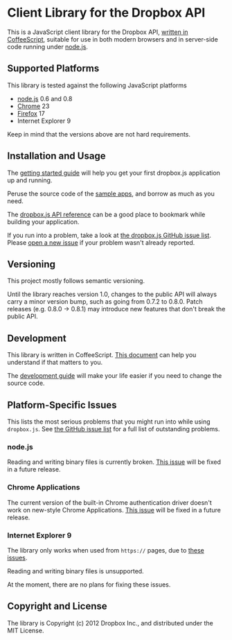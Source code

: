 # Client Library for the Dropbox API

This is a JavaScript client library for the Dropbox API,
[written in CoffeeScript](https://github.com/dropbox/dropbox-js/blob/master/doc/coffee_faq.md),
suitable for use in both modern browsers and in server-side code running under
[node.js](http://nodejs.org/).


## Supported Platforms

This library is tested against the following JavaScript platforms

* [node.js](http://nodejs.org/) 0.6 and 0.8
* [Chrome](https://www.google.com/chrome) 23
* [Firefox](www.mozilla.org/firefox) 17
* Internet Explorer 9

Keep in mind that the versions above are not hard requirements.


## Installation and Usage

The
[getting started guide](https://github.com/dropbox/dropbox-js/blob/master/doc/getting_started.md)
will help you get your first dropbox.js application up and running.

Peruse the source code of the
[sample apps](https://github.com/dropbox/dropbox-js/tree/master/samples),
and borrow as much as you need.

The
[dropbox.js API reference](http://coffeedoc.info/github/dropbox/dropbox-js/master/class_index.html)
can be a good place to bookmark while building your application.

If you run into a problem, take a look at
[the dropbox.js GitHub issue list](https://github.com/dropbox/dropbox-js/issues).
Please [open a new issue](https://github.com/dropbox/dropbox-js/issues/new)
if your problem wasn't already reported.


## Versioning

This project mostly follows semantic versioning.

Until the library reaches version 1.0, changes to the public API will always
carry a minor version bump, such as going from 0.7.2 to 0.8.0. Patch releases
(e.g. 0.8.0 -> 0.8.1) may introduce new features that don't break the public
API.


## Development

This library is written in CoffeeScript.
[This document](https://github.com/dropbox/dropbox-js/blob/master/doc/coffee_faq.md)
can help you understand if that matters to you.

The
[development guide](https://github.com/dropbox/dropbox-js/blob/master/doc/development.md)
will make your life easier if you need to change the source code.


## Platform-Specific Issues

This lists the most serious problems that you might run into while using
`dropbox.js`. See
[the GitHub issue list](https://github.com/dropbox/dropbox-js/issues) for a
full list of outstanding problems.

### node.js

Reading and writing binary files is currently broken.
[This issue](https://github.com/dropbox/dropbox-js/issues/28) will be fixed in
a future release.

### Chrome Applications

The current version of the built-in Chrome authentication driver doesn't work
on new-style Chrome Applications.
[This issue](https://github.com/dropbox/dropbox-js/issues/38) will be fixed in
a future release.

### Internet Explorer 9

The library only works when used from `https://` pages, due to
[these issues](http://blogs.msdn.com/b/ieinternals/archive/2010/05/13/xdomainrequest-restrictions-limitations-and-workarounds.aspx).

Reading and writing binary files is unsupported.

At the moment, there are no plans for fixing these issues.


## Copyright and License

The library is Copyright (c) 2012 Dropbox Inc., and distributed under the MIT
License.
